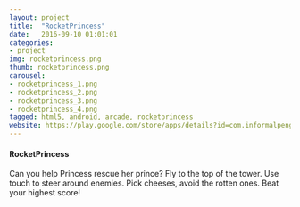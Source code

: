 ```yaml
---
layout: project
title:  "RocketPrincess"
date:   2016-09-10 01:01:01
categories:
- project
img: rocketprincess.png
thumb: rocketprincess.png
carousel:
- rocketprincess_1.png
- rocketprincess_2.png
- rocketprincess_3.png
- rocketprincess_4.png
tagged: html5, android, arcade, rocketprincess
website: https://play.google.com/store/apps/details?id=com.informalpenguins.rocketprincess
---
```

#### RocketPrincess
Can you help Princess rescue her prince?
Fly to the top of the tower. Use touch to steer around enemies. Pick cheeses, avoid the rotten ones. Beat your highest score!
